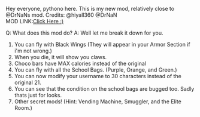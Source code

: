 Hey everyone, pythono here. This is my new mod, relatively close to @DrNaNs mod. 
Credits:
@hiyall360
@DrNaN                         
MOD LINK:[Click Here :)](https://mega.nz/file/eZxhUAYT#__RT2Xp8NWVEVXO7vrLu1ullZjgxKarRETns3n33Blw)

Q: What does this mod do?
A: Well let me break it down for you.

1. You can fly with Black Wings (They will appear in your Armor Section if i'm not wrong.)
2. When you die, it will show you claws.
3. Choco bars have MAX calories instead of the original
4. You can fly with all the School Bags. (Purple, Orange, and Green.)
5. You can now modify your username to 30 characters instead of the original 21.
6. You can see that the condition on the school bags are bugged too. Sadly thats just for looks.
7. Other secret mods! (Hint: Vending Machine, Smuggler, and the Elite Room.)
